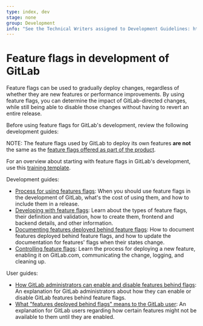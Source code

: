 ```yaml
---
type: index, dev
stage: none
group: Development
info: "See the Technical Writers assigned to Development Guidelines: https://about.gitlab.com/handbook/engineering/ux/technical-writing/#assignments-to-development-guidelines"
---
```


# Feature flags in development of GitLab

Feature flags can be used to gradually deploy changes, regardless of whether
they are new features or performance improvements. By using feature flags,
you can determine the impact of GitLab-directed changes, while still being able
to disable those changes without having to revert an entire release.

Before using feature flags for GitLab's development, review the following development guides:

NOTE:
The feature flags used by GitLab to deploy its own features **are not** the same
as the [feature flags offered as part of the product](../../operations/feature_flags.md).

For an overview about starting with feature flags in GitLab's development,
use this [training template](https://gitlab.com/gitlab-com/www-gitlab-com/-/blob/master/.gitlab/issue_templates/feature-flag-training.md).

Development guides:

- [Process for using features flags](process.md): When you should use
  feature flags in the development of GitLab, what's the cost of using them,
  and how to include them in a release.
- [Developing with feature flags](development.md): Learn about the types of
  feature flags, their definition and validation, how to create them, frontend and
  backend details, and other information.
- [Documenting features deployed behind feature flags](../documentation/feature_flags.md):
  How to document features deployed behind feature flags, and how to update the
  documentation for features' flags when their states change.
- [Controlling feature flags](controls.md): Learn the process for deploying
  a new feature, enabling it on GitLab.com, communicating the change,
  logging, and cleaning up.

User guides:

- [How GitLab administrators can enable and disable features behind flags](../../administration/feature_flags.md):
  An explanation for GitLab administrators about how they can
  enable or disable GitLab features behind feature flags.
- [What "features deployed behind flags" means to the GitLab user](../../user/feature_flags.md):
  An explanation for GitLab users regarding how certain features
  might not be available to them until they are enabled.
